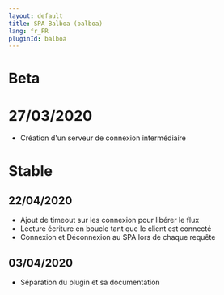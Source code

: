 ```yaml
---
layout: default
title: SPA Balboa (balboa)
lang: fr_FR
pluginId: balboa
---
```

# Beta
# 27/03/2020
* Création d'un serveur de connexion intermédiaire

# Stable
## 22/04/2020
* Ajout de timeout sur les connexion pour libérer le flux
* Lecture écriture en boucle tant que le client est connecté
* Connexion et Déconnexion au SPA lors de chaque requête

## 03/04/2020

* Séparation du plugin et sa documentation
